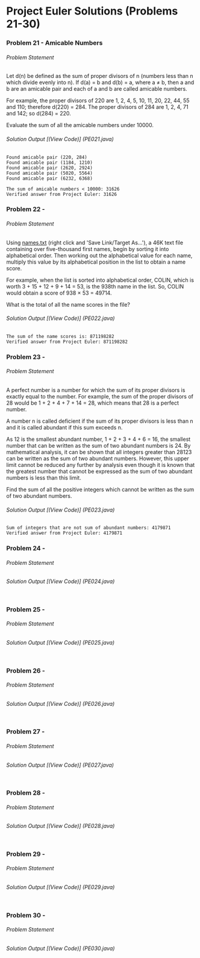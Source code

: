 # Project Euler Solutions (Problems 21-30)

### Problem 21 - Amicable Numbers
###### Problem Statement
Let d(n) be defined as the sum of proper divisors of n (numbers less than n which divide evenly into n).
If d(a) = b and d(b) = a, where a ≠ b, then a and b are an amicable pair and each of a and b are called amicable numbers.

For example, the proper divisors of 220 are 1, 2, 4, 5, 10, 11, 20, 22, 44, 55 and 110; 
therefore d(220) = 284. The proper divisors of 284 are 1, 2, 4, 71 and 142; so d(284) = 220.

Evaluate the sum of all the amicable numbers under 10000.

###### Solution Output [(View Code)] (PE021.java)
```
Found amicable pair (220, 284)
Found amicable pair (1184, 1210)
Found amicable pair (2620, 2924)
Found amicable pair (5020, 5564)
Found amicable pair (6232, 6368)

The sum of amicable numbers < 10000: 31626
Verified answer from Project Euler: 31626
```

### Problem 22 - 
###### Problem Statement

Using [names.txt](https://projecteuler.net/project/resources/p022_names.txt) (right click and 'Save Link/Target As...'), a 46K text file containing over five-thousand first names, begin by sorting it into alphabetical order. Then working out the alphabetical value for each name, multiply this value by its alphabetical position in the list to obtain a name score.

For example, when the list is sorted into alphabetical order, COLIN, which is worth 3 + 15 + 12 + 9 + 14 = 53, is the 938th name in the list. So, COLIN would obtain a score of 938 × 53 = 49714.

What is the total of all the name scores in the file?


###### Solution Output [(View Code)] (PE022.java)
```
The sum of the name scores is: 871198282
Verified answer from Project Euler: 871198282
```


### Problem 23 - 
###### Problem Statement
A perfect number is a number for which the sum of its proper divisors is exactly equal to the number. For example, the sum of the proper divisors of 28 would be 1 + 2 + 4 + 7 + 14 = 28, which means that 28 is a perfect number.

A number n is called deficient if the sum of its proper divisors is less than n and it is called abundant if this sum exceeds n.

As 12 is the smallest abundant number, 1 + 2 + 3 + 4 + 6 = 16, the smallest number that can be written as the sum of two abundant numbers is 24. By mathematical analysis, it can be shown that all integers greater than 28123 can be written as the sum of two abundant numbers. However, this upper limit cannot be reduced any further by analysis even though it is known that the greatest number that cannot be expressed as the sum of two abundant numbers is less than this limit.

Find the sum of all the positive integers which cannot be written as the sum of two abundant numbers.

###### Solution Output [(View Code)] (PE023.java) 
```
Sum of integers that are not sum of abundant numbers: 4179871
Verified answer from Project Euler: 4179871
```

### Problem 24 - 
###### Problem Statement

###### Solution Output [(View Code)] (PE024.java)
```

```

### Problem 25 - 
###### Problem Statement


###### Solution Output [(View Code)] (PE025.java)
```

```


### Problem 26 - 
###### Problem Statement


###### Solution Output [(View Code)] (PE026.java)
```

```

### Problem 27 - 
###### Problem Statement


###### Solution Output [(View Code)] (PE027.java) 
```

```

### Problem 28 - 
###### Problem Statement


###### Solution Output [(View Code)] (PE028.java)
```

```


### Problem 29 - 

###### Problem Statement


###### Solution Output [(View Code)] (PE029.java)
```

```

### Problem 30 - 

###### Problem Statement


###### Solution Output [(View Code)] (PE030.java) 
```

```
